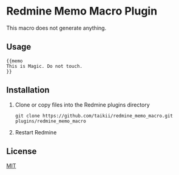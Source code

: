 # Redmine Memo Macro Plugin

This macro does not generate anything.

## Usage

```
{{memo
This is Magic. Do not touch.
}}
```

## Installation

1. Clone or copy files into the Redmine plugins directory
   ```
   git clone https://github.com/taikii/redmine_memo_macro.git plugins/redmine_memo_macro
   ```
2. Restart Redmine

## License

[MIT](LICENSE)
